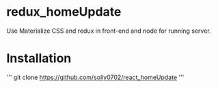 # redux_homeUpdate

Use Materialize CSS and redux in front-end and node for running server.

# Installation

'''
git clone https://github.com/solly0702/react_homeUpdate
'''
